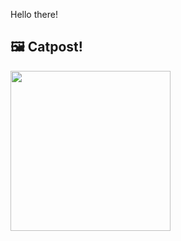 Hello there!



## 🖼️ Catpost!

<sub>
    <img src="https://cdn2.thecatapi.com/images/ga2t0m0Ib.jpg" height="256">
</sub>

